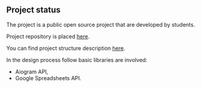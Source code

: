 

## Project status

The project is a public open source project that are developed by students.

Project repository is placed [here](https://github.com/rserdyukov/proctoring-bot).

You can find project structure description [here](project-structure.md).

In the design process follow basic libraries are involved:

* Aiogram API,
* Google Spreadsheets API.
